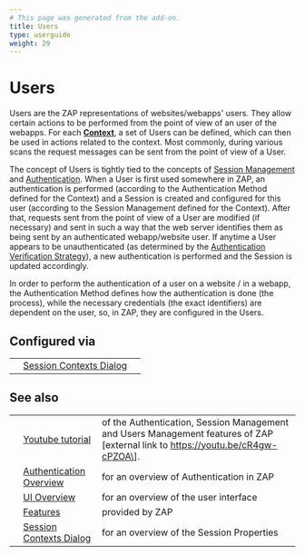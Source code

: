 ```yaml
---
# This page was generated from the add-on.
title: Users
type: userguide
weight: 29
---
```


# Users


Users are the ZAP representations of websites/webapps' users. They
allow certain actions to be performed from the point of view of an
user of the webapps. For each **[Context](/docs/desktop/start/features/contexts/)**,
a set of Users can be defined, which can then be used in actions
related to the context. Most commonly, during various scans the
request messages can be sent from the point of view of a User.


The concept of Users is tightly tied to the concepts of [Session Management](/docs/desktop/start/features/sessionmanagement/) and [Authentication](/docs/desktop/start/features/authentication/). When a User is first
used somewhere in ZAP, an authentication is performed (according to
the Authentication Method defined for the Context) and a Session is
created and configured for this user (according to the Session
Management defined for the Context). After that, requests sent from
the point of view of a User are modified (if necessary) and sent in
such a way that the web server identifies them as being sent by an
authenticated webapp/website user. If anytime a User appears to
be unauthenticated (as determined by the
[Authentication Verification Strategy](/docs/desktop/start/features/authstrategies/)), a new
authentication is performed and the Session is updated accordingly.

In order to perform the authentication of a user on a website /
in a webapp, the Authentication Method defines how the authentication
is done (the process), while the necessary credentials (the exact
identifiers) are dependent on the user, so, in ZAP, they are
configured in the Users.

## Configured via

|   |                                                                             |   |
|---|-----------------------------------------------------------------------------|---|
|   | [Session Contexts Dialog](/docs/desktop/ui/dialogs/session/contexts/#users) |   |

## See also

|   |                                                                         |                                                                                                                                   |
|---|-------------------------------------------------------------------------|-----------------------------------------------------------------------------------------------------------------------------------|
|   | [Youtube tutorial](https://youtu.be/cR4gw-cPZOA)                        | of the Authentication, Session Management and Users Management features of ZAP \[external link to https://youtu.be/cR4gw-cPZOA\]. |
|   | [Authentication Overview](/docs/desktop/start/features/authentication/) | for an overview of Authentication in ZAP                                                                                          |
|   | [UI Overview](/docs/desktop/ui/)                                        | for an overview of the user interface                                                                                             |
|   | [Features](/docs/desktop/start/features/)                               | provided by ZAP                                                                                                                   |
|   | [Session Contexts Dialog](/docs/desktop/ui/dialogs/session/contexts/)   | for an overview of the Session Properties                                                                                         |

